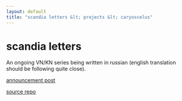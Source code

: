 ```yaml
---
layout: default
title: "scandia letters &lt; projects &lt; caryoscelus"
---
```


# scandia letters

An ongoing VN/KN series being written in russian (english translation should be
following quite close).

[announcement post][post]

[source repo][source]

[post]:     /gamedev/2016/04/01/scandia.html
[source]:   https://github.com/caryoscelus/scandia-letters

